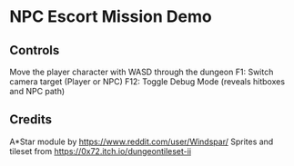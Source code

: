 # NPC Escort Mission Demo

## Controls
Move the player character with WASD through the dungeon
F1: Switch camera target (Player or NPC)
F12: Toggle Debug Mode (reveals hitboxes and NPC path)

## Credits
A*Star module by https://www.reddit.com/user/Windspar/
Sprites and tileset from https://0x72.itch.io/dungeontileset-ii
